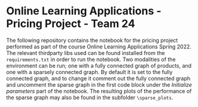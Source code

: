 # Online Learning Applications - Pricing Project - Team 24

The following repository contains the notebook for the pricing project performed as part of the course Online Learning Applications Spring 2022. The relevant thirdparty libs used can be found installed from the `requirements.txt` in order to run the notebook. Two modalities of the environment can be run; one with a fully connected graph of products, and one with a sparsely connected graph. By default it is set to the fully connected graph, and to change it comment out the fully connected graph and uncomment the sparse graph in the first code block under the _Initialize parameters_ part of the notebook. The resulting plots of the performance of the sparse graph may also be found in the subfolder `\sparse_plots`.